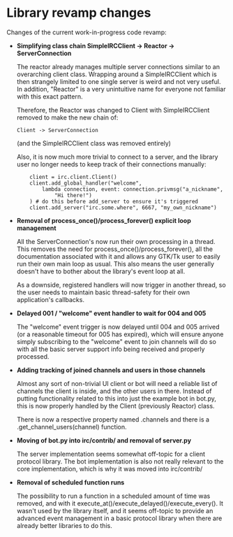 
# Library revamp changes

Changes of the current work-in-progress code revamp:

  * **Simplifying class chain SimpleIRCClient -> Reactor -> ServerConnection**
    
    The reactor already manages multiple server connections similar to an
    overarching client class. Wrapping around a SimpleIRCClient which is then
    strangely limited to one single server is weird and not very useful.
    In addition, "Reactor" is a very unintuitive name for everyone not
    familiar with this exact pattern.

    Therefore, the Reactor was changed to Client with SimpleIRCClient removed
    to make the new chain of:

    ```Client -> ServerConnection```

    (and the SimpleIRCClient class was removed entirely)

    Also, it is now much more trivial to connect to a server, and the library
    user no longer needs to keep track of their connections manually:

    ```
        client = irc.client.Client()
        client.add_global_handler("welcome",
            lambda connection, event: connection.privmsg("a_nickname",
                "Hi there!")
        ) # do this before add_server to ensure it's triggered
        client.add_server("irc.some.where", 6667, "my_own_nickname")
    ```

  * **Removal of process_once()/process_forever() explicit loop management**

    All the ServerConnection's now run their own processing in a thread. This
    removes the need for process_once()/process_forever(), all the
    documentation associated with it and allows any GTK/Tk user to easily run
    their own main loop as usual. This also means the user generally doesn't
    have to bother about the library's event loop at all.

    As a downside, registered handlers will now trigger in another thread, so
    the user needs to maintain basic thread-safety for their own application's
    callbacks.

  * **Delayed 001 / "welcome" event handler to wait for 004 and 005**

    The "welcome" event trigger is now delayed until 004 and 005 arrived (or
    a reasonable timeout for 005 has expired), which will ensure anyone simply
    subscribing to the "welcome" event to join channels will do so with all
    the basic server support info being received and properly processed.

  * **Adding tracking of joined channels and users in those channels**

    Almost any sort of non-trivial UI client or bot will need a reliable list
    of channels the client is inside, and the other users in there. Instead of
    putting functionality related to this into just the example bot in bot.py,
    this is now properly handled by the Client (previously Reactor) class.

    There is now a respective property named .channels and there is a
    .get_channel_users(channel) function.

  * **Moving of bot.py into irc/contrib/ and removal of server.py**

    The server implementation seems somewhat off-topic for a client protocol
    library. The bot implementation is also not really relevant to the core
    implementation, which is why it was moved into irc/contrib/

  * **Removal of scheduled function runs**

    The possibility to run a function in a scheduled amount of time was
    removed, and with it execute_at()/execute_delayed()/execute_every().
    It wasn't used by the library itself, and it seems off-topic to provide
    an advanced event management in a basic protocol library when there are
    already better libraries to do this.


